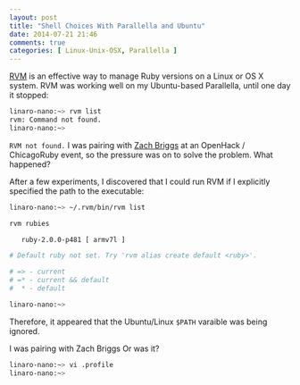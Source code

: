 ```yaml
---
layout: post
title: "Shell Choices With Parallella and Ubuntu"
date: 2014-07-21 21:46
comments: true
categories: [ Linux-Unix-OSX, Parallella ]
---
```

[RVM](/blog/2013/05/16/upgrading-ruby-with-rvm/) is an effective way to manage Ruby versions on a Linux or OS X system. RVM was working well on my Ubuntu-based Parallella, until one day it stopped:

```bash
linaro-nano:~> rvm list
rvm: Command not found.
linaro-nano:~>

```
`RVM not found.` I was pairing with [Zach Briggs](https://twitter.com/theotherzach) at an OpenHack / ChicagoRuby event, so the pressure was on to solve the problem. What happened?
<!--more-->

After a few experiments, I discovered that I could run RVM if I explicitly specified the path to the executable:

```bash
linaro-nano:~> ~/.rvm/bin/rvm list

rvm rubies

   ruby-2.0.0-p481 [ armv7l ]

# Default ruby not set. Try 'rvm alias create default <ruby>'.

# => - current
# =* - current && default
#  * - default

linaro-nano:~>

```

Therefore, it appeared that the Ubuntu/Linux `$PATH` varaible was being ignored.

I was pairing with Zach Briggs Or was it?

```bash
linaro-nano:~> vi .profile
linaro-nano:~>

```




